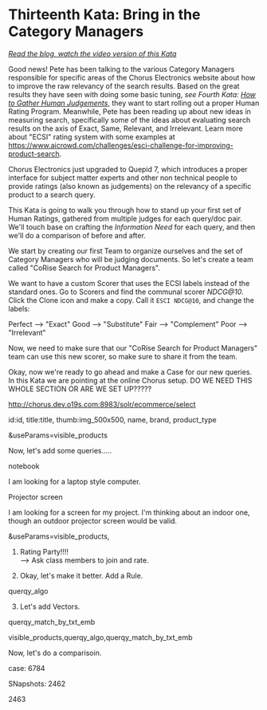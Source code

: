 # Thirteenth Kata: Bring in the Category Managers

<i><a href="PLACEHOLDER" target="_BLANK">Read the blog, watch the video version of this Kata</a></i>

Good news!  Pete has been talking to the various Category Managers responsible for specific areas of the Chorus Electronics website about how to improve the raw relevancy of the search results.  Based on the great results they have seen with doing some basic tuning, _see Fourth Kata: [How to Gather Human Judgements](katas/004_gathering_human_judgements.md)_, they want to start rolling out a proper Human Rating Program.  Meanwhile, Pete has been reading up about new ideas in measuring search, specifically some of the ideas about evaluating search results on the axis of Exact, Same, Relevant, and Irrelevant.  Learn more about "ECSI" rating system with some examples at https://www.aicrowd.com/challenges/esci-challenge-for-improving-product-search.

Chorus Electronics just upgraded to Quepid 7, which introduces a proper interface for subject matter experts and other non technical people to provide ratings (also known as judgements) on the relevancy of a specific product to a search query.  

This Kata is going to walk you through how to stand up your first set of Human Ratings, gathered from multiple judges for each query/doc pair.  We'll touch base on crafting the *Information Need* for each query, and then we'll do a comparison of before and after.

We start by creating our first Team to organize ourselves and the set of Category Managers who will be judging documents.   So let's create a team called "CoRise Search for Product Managers".

We want to have a custom Scorer that uses the ECSI labels instead of the standard ones.  Go to Scorers and find the communal scorer *NDCG@10*.   Click the Clone icon and make a copy.  Call it `ESCI NDCG@10`, and change the labels:

Perfect --> "Exact"
Good --> "Substitute"
Fair --> "Complement"
Poor --> "Irrelevant"

Now, we need to make sure that our "CoRise Search for Product Managers" team can use this new scorer, so make sure to share it from the team.

Okay, now we're ready to go ahead and make a Case for our new queries.   In this Kata we are pointing at the online Chorus setup.   DO WE NEED THIS WHOLE SECTION OR ARE WE SET UP?????

http://chorus.dev.o19s.com:8983/solr/ecommerce/select

id:id, title:title, thumb:img_500x500, name, brand, product_type

&useParams=visible_products

Now, let's add some queries.....

notebook

I am looking for a laptop style computer.   

Projector screen

I am looking for a screen for my project.  I'm thinking about an indoor one, though an outdoor projector screen would be valid.   

&useParams=visible_products,


1. Rating Party!!!!   
    --> Ask class members to join and rate.

2. Okay, let's make it better.   Add a Rule.

querqy_algo

3. Let's add Vectors.

querqy_match_by_txt_emb



visible_products,querqy_algo,querqy_match_by_txt_emb


Now, let's do a comparisoin.

case:
6784

SNapshots:
2462

2463
